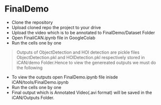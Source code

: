 # FinalDemo

- Clone the repository
- Upload  cloned repo the project to your drive
- Upload the video which is to be annotated to FinalDemo/Dataset Folder
- Open FinaliCAN.ipynb file in GoogleColab
- Run the cells one by one
> Outputs of ObjectDetection and HOI detection are pickle files ObjectDetection.pkl and HOIDetection.pkl respectively stored in iCAN/demo Folder.Hence to view the genereated outputs we must do the following
- To view the outputs open FinalDemo.ipynb file inisde iCAN/tools/FinalDemo.ipynb
- Run the cells one by one
- Final output which is Annotated Video(.avi format) will be saved in the iCAN/Outputs Folder.
